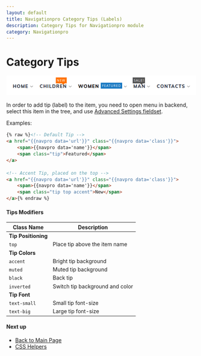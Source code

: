 ```yaml
---
layout: default
title: Navigationpro Category Tips (Labels)
description: Category Tips for Navigationpro module
category: Navigationpro
---
```


# Category Tips

![Category Tips](/images/m2/navigationpro/use-cases/category-tips.png)

In order to add tip (label) to the item, you need to open menu in backend,
select this item in the tree, and use
[Advanced Settings fieldset](/m2/extensions/navigationpro/ui/menu-item-name-as-html/).

Examples:

```html
{% raw %}<!-- Default Tip -->
<a href="{{navpro data='url'}}" class="{{navpro data='class'}}">
    <span>{{navpro data='name'}}</span>
    <span class="tip">Featured</span>
</a>

<!-- Accent Tip, placed on the top -->
<a href="{{navpro data='url'}}" class="{{navpro data='class'}}">
    <span>{{navpro data='name'}}</span>
    <span class="tip top accent">New</span>
</a>{% endraw %}
```

#### Tips Modifiers

Class Name      | Description
----------------|--------------------------
**Tip Positioning** |
`top`           | Place tip above the item name
**Tip Colors**  |
`accent`        | Bright tip background
`muted`         | Muted tip background
`black`         | Back tip
`inverted`      | Switch tip background and color
**Tip Font**    |
`text-small`    | Small tip font-size
`text-big`      | Large tip font-size

#### Next up

 -  [Back to Main Page](/m2/extensions/navigationpro/)
 -  [CSS Helpers][css-helpers]

[css-helpers]: /m2/extensions/navigationpro/customization/css-helpers/ "CSS Helpers"
